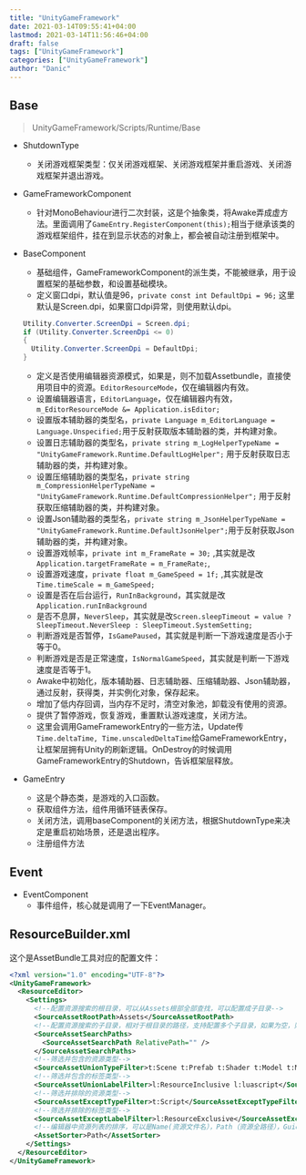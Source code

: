 ```yaml
---
title: "UnityGameFramework"
date: 2021-03-14T09:55:41+04:00
lastmod: 2021-03-14T11:56:46+04:00
draft: false
tags: ["UnityGameFramework"]
categories: ["UnityGameFramework"]
author: "Danic"
---
```


## Base

> UnityGameFramework/Scripts/Runtime/Base

- ShutdownType

  - 关闭游戏框架类型：仅关闭游戏框架、关闭游戏框架并重启游戏、关闭游戏框架并退出游戏。

- GameFrameworkComponent

  - 针对MonoBehaviour进行二次封装，这是个抽象类，将Awake弄成虚方法。里面调用了`GameEntry.RegisterComponent(this);`相当于继承该类的游戏框架组件，挂在到显示状态的对象上，都会被自动注册到框架中。

- BaseComponent

  - 基础组件，GameFrameworkComponent的派生类，不能被继承，用于设置框架的基础参数，和设置基础模块。
  - 定义窗口dpi，默认值是96，`private const int DefaultDpi = 96;` 这里默认是Screen.dpi，如果窗口dpi异常，则使用默认dpi。

  ```c#
  Utility.Converter.ScreenDpi = Screen.dpi;
  if (Utility.Converter.ScreenDpi <= 0)
  {
  	Utility.Converter.ScreenDpi = DefaultDpi;
  }
  ```

  - 定义是否使用编辑器资源模式，如果是，则不加载Assetbundle，直接使用项目中的资源。`EditorResourceMode`，仅在编辑器内有效。
  - 设置编辑器语言，`EditorLanguage`，仅在编辑器内有效，`m_EditorResourceMode &= Application.isEditor;`
  - 设置版本辅助器的类型名，`private Language m_EditorLanguage = Language.Unspecified;`用于反射获取版本辅助器的类，并构建对象。
  - 设置日志辅助器的类型名，`private string m_LogHelperTypeName = "UnityGameFramework.Runtime.DefaultLogHelper";` 用于反射获取日志辅助器的类，并构建对象。
  - 设置压缩辅助器的类型名，`private string m_CompressionHelperTypeName = "UnityGameFramework.Runtime.DefaultCompressionHelper";` 用于反射获取压缩辅助器的类，并构建对象。
  - 设置Json辅助器的类型名，`private string m_JsonHelperTypeName = "UnityGameFramework.Runtime.DefaultJsonHelper";`用于反射获取Json辅助器的类，并构建对象。
  - 设置游戏帧率，`private int m_FrameRate = 30;` ,其实就是改 `Application.targetFrameRate = m_FrameRate;`,
  - 设置游戏速度，`private float m_GameSpeed = 1f;` ,其实就是改 `Time.timeScale = m_GameSpeed;`
  - 设置是否在后台运行，`RunInBackground`，其实就是改`Application.runInBackground`
  - 是否不息屏，`NeverSleep`，其实就是改`Screen.sleepTimeout = value ? SleepTimeout.NeverSleep : SleepTimeout.SystemSetting;`
  - 判断游戏是否暂停，`IsGamePaused`，其实就是判断一下游戏速度是否小于等于0。
  - 判断游戏是否是正常速度，`IsNormalGameSpeed`，其实就是判断一下游戏速度是否等于1。
  - Awake中初始化，版本辅助器、日志辅助器、压缩辅助器、Json辅助器，通过反射，获得类，并实例化对象，保存起来。
  - 增加了低内存回调，当内存不足时，清空对象池，卸载没有使用的资源。
  - 提供了暂停游戏，恢复游戏，重置默认游戏速度，关闭方法。
  - 这里会调用GameFrameworkEntry的一些方法，Update传`Time.deltaTime, Time.unscaledDeltaTime`给GameFrameworkEntry，让框架层拥有Unity的刷新逻辑。OnDestroy的时候调用GameFrameworkEntry的Shutdown，告诉框架层释放。

- GameEntry

  - 这是个静态类，是游戏的入口函数。
  - 获取组件方法，组件用循环链表保存。
  - 关闭方法，调用baseComponent的关闭方法，根据ShutdownType来决定是重启初始场景，还是退出程序。
  - 注册组件方法

## Event

- EventComponent
  - 事件组件，核心就是调用了一下EventManager。

## ResourceBuilder.xml

这个是AssetBundle工具对应的配置文件：

```xml
<?xml version="1.0" encoding="UTF-8"?>
<UnityGameFramework>
  <ResourceEditor>
    <Settings>
      <!--配置资源搜索的根目录，可以从Assets根部全部查找，可以配置成子目录-->
      <SourceAssetRootPath>Assets</SourceAssetRootPath>
      <!--配置资源搜索的子目录，相对于根目录的路径，支持配置多个子目录，如果为空，则搜索所有子目录-->
      <SourceAssetSearchPaths>
        <SourceAssetSearchPath RelativePath="" />
      </SourceAssetSearchPaths>
      <!--筛选并包含的资源类型-->
      <SourceAssetUnionTypeFilter>t:Scene t:Prefab t:Shader t:Model t:Material t:Texture t:AudioClip t:AnimationClip t:AnimatorController t:Font t:TextAsset t:ScriptableObject</SourceAssetUnionTypeFilter>
      <!--筛选并包含的标签类型-->
      <SourceAssetUnionLabelFilter>l:ResourceInclusive l:luascript</SourceAssetUnionLabelFilter>
      <!--筛选并排除的资源类型-->
      <SourceAssetExceptTypeFilter>t:Script</SourceAssetExceptTypeFilter>
      <!--筛选并排除的标签类型-->
      <SourceAssetExceptLabelFilter>l:ResourceExclusive</SourceAssetExceptLabelFilter>
      <!--编辑器中资源列表的排序，可以是Name(资源文件名），Path（资源全路径），Guid（资源Guid）-->
      <AssetSorter>Path</AssetSorter>
    </Settings>
  </ResourceEditor>
</UnityGameFramework>
```


